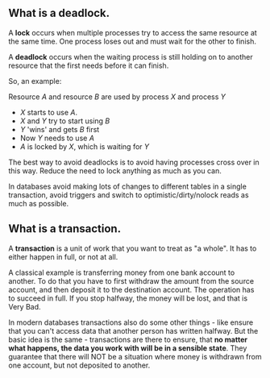 ## What is a deadlock.

A **lock** occurs when multiple processes try to access the same resource at the same time.
One process loses out and must wait for the other to finish.

A **deadlock** occurs when the waiting process is still holding on to another resource that the first needs before it can finish.

So, an example:

Resource _A_ and resource _B_ are used by process _X_ and process _Y_

+ _X_ starts to use _A_.
+ _X_ and _Y_ try to start using _B_
+ _Y_ 'wins' and gets _B_ first
+ Now _Y_ needs to use _A_
+ _A_ is locked by _X_, which is waiting for _Y_

The best way to avoid deadlocks is to avoid having processes cross over in this way. Reduce the need to lock anything as much as you can.

In databases avoid making lots of changes to different tables in a single transaction, avoid triggers and switch to optimistic/dirty/nolock reads as much as possible.

## What is a transaction.

A **transaction** is a unit of work that you want to treat as "a whole". It has to either happen in full, or not at all.

A classical example is transferring money from one bank account to another. To do that you have to first withdraw the amount from the source account, and then deposit it to the destination account. The operation has to succeed in full. If you stop halfway, the money will be lost, and that is Very Bad.

In modern databases transactions also do some other things - like ensure that you can't access data that another person has written halfway. But the basic idea is the same - transactions are there to ensure, that **no matter what happens, the data you work with will be in a sensible state**. They guarantee that there will NOT be a situation where money is withdrawn from one account, but not deposited to another.
